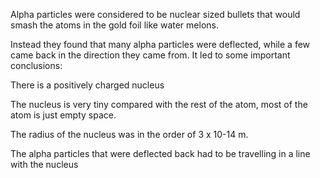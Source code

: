 Alpha particles were considered to be nuclear sized bullets that would smash the atoms in the gold foil like water melons.

Instead they found that many alpha particles were deflected, while a few came back in the direction they came from. It led to some important conclusions:

There is a positively charged nucleus

The nucleus is very tiny compared with the rest of the atom, most of the atom is just empty space.

The radius of the nucleus was in the order of 3 x 10-14 m.

The alpha particles that were deflected back had to be travelling in a line with the nucleus

